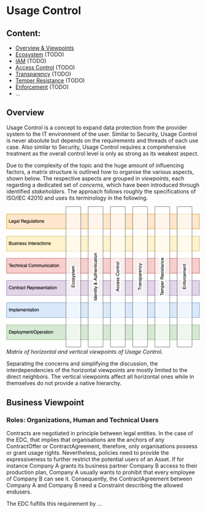 # Usage Control

## Content:

- [Overview & Viewpoints](./README.md)
- [Ecosystem](ecosystem.md) (TODO)
- [IAM](iam.md) (TODO)
- [Access Control](access_control.md) (TODO)
- [Transparency](transparency.md) (TODO)
- [Temper Resistance](temper_resistance.md) (TODO)
- [Enforcement](enforcement.md) (TODO)
- ...

## Overview

Usage Control is a concept to expand data protection from the provider system to the IT environment of the user. Similar to Security, Usage Control is never absolute but depends on the requirements and threads of each use case. Also similar to Security, Usage Control requires a comprehensive treatment as the overall control level is only as strong as its weakest aspect.

Due to the complexity of the topic and the huge amount of influencing factors, a matrix structure is outlined how to organise the various aspects, shown below. The respective aspects are grouped in _viewpoints_, each regarding a dedicated set of _concerns_, which have been introduced through identified _stakeholders_. The approach follows roughly the specifications of ISO/IEC 42010 and uses its terminology in the following.

![Viewpoints](diagrams/usage_control_viewpoints.png)
*Matrix of horizontal and vertical viewpoints of Usage Control.*

Separating the concerns and simplifying the discussion, the interdependencies of the horizontal viewpoints are mostly limited to the direct neighbors. The vertical viewpoints affect all horizontal ones while in themselves do not provide a native hierarchy.  


## Business Viewpoint

### Roles: Organizations, Human and Technical Users

Contracts are negotiated in principle between legal entities. In the case of the EDC, that implies that organisations are the anchors of any ContractOffer or ContractAgreement, therefore, only organisations possess or grant usage rights. Nevertheless, policies need to provide the expressiveness to further restrict the potential users of an Asset. If for instance Company A grants its business partner Company B access to their production plan, Company A usually wants to prohibit that every employee of Company B can see it. Consequently, the ContractAgreement between Company A and Company B need a Constraint describing the allowed endusers.

The EDC fulfills this requirement by ... <!-- TODO: Explain the solution. -->
